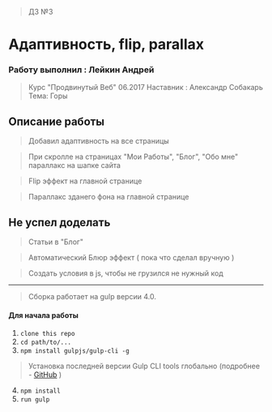 > ДЗ №3

# Адаптивность, flip, parallax


### Работу выполнил : Лейкин Андрей

>Курс "Продвинутый Веб" 06.2017
>Наставник : Александр Собакарь
>Тема: Горы

## Описание работы
> Добавил адаптивность на все страницы

>При скролле на страницах "Мои Работы", "Блог", "Обо мне" параллакс на шапке сайта

>Flip эффект на главной странице

> Параллакс зданего фона на главной странице


## Не успел доделать
> Cтатьи в "Блог"

> Автоматический Блюр эффект ( пока что сделал вручную )

> Создать условия в js, чтобы не грузился не нужный код
***


> Сборка работает на gulp версии 4.0. 
#### Для начала работы

1. ```clone this repo```
2. ```cd path/to/...```
3. ```npm install gulpjs/gulp-cli -g```  
> Установка последней версии Gulp CLI tools глобально (подробнее - [GitHub](https://github.com/gulpjs/gulp/blob/4.0/docs/getting-started.md) )

4. ```npm install```
6. ```run gulp``` 

